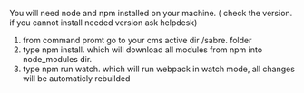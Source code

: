 You will need node and npm installed on your machine. ( check the version. if you cannot install needed version ask helpdesk)

1. from command promt go to your cms active dir /sabre. folder
2. type npm install. which will download all modules from npm into node_modules dir.
3. type npm run watch. which will run webpack in watch mode, all changes will be automaticly rebuilded